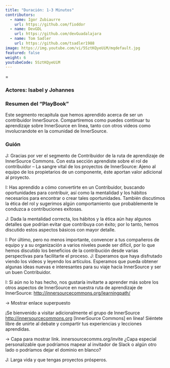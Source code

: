 ```yaml
---
title: "Duración: 1-3 Minutos"
contributors:
  - name: Igor Zubiaurre
    url: https://github.com/fioddor
  - name: DevGDL
    url: https://github.com/devGuadalajara
  - name: Tom Sadler
    url: https://github.com/tsadler1988
image: https://img.youtube.com/vi/5SztKQyeUiM/mqdefault.jpg
featured: false
weight: 6
youtubeCode: 5SztKQyeUiM
---
```

<div id="preamble">
<div class="sectionbody">
<div class="paragraph">
<p>=</p>
</div>
</div>
</div>
<div class="sect2">
<h3 id="_actores_isabel_y_johannes">Actores: Isabel y Johannes</h3>

</div>
<div class="sect2">
<h3 id="_resumen_del_playbook">Resumen del “PlayBook”</h3>
<div class="paragraph">
<p>Este segmento recapitula que hemos aprendido acerca de ser un contribuidor InnerSource. Compartiremos como puedes continuar tu aprendizaje sobre InnerSource en línea, tanto con otros videos como involucrandote en la comunidad de InnerSource.</p>
</div>
</div>
<div class="sect2">
<h3 id="_guión">Guión</h3>
<div class="paragraph">
<p>J: Gracias por ver el segmento de Contribuidor de la ruta de aprendizaje de InnerSource Commons. Con esta sección aprendiste sobre el rol de contribuidor – La sangre vital de los proyectos de InnerSource:
Ajeno al equipo de los propietarios de un componente, éste aportan valor adicional al proyecto.</p>
</div>
<div class="paragraph">
<p>I: Has aprendido a cómo convertirte en un Contribuidor, buscando oportunidades para contribuir, así como la mentalidad y los hábitos necesarios para encontrar o crear tales oportunidades.
También discutimos la ética del rol y sugerimos algún comportamiento que probablemente le conduzca a contribuciones exitosas.</p>
</div>
<div class="paragraph">
<p>J: Dada la mentalidad correcta, los hábitos y la ética aún hay algunos detalles que podrían evitar que contribuya con éxito; por lo tanto, hemos discutido estos aspectos básicos con mayor detalle.</p>
</div>
<div class="paragraph">
<p>I: Por último, pero no menos importante, convencer a tus compañeros de equipo y a su organización a varios niveles puede ser difícil, por lo que hemos discutido los beneficios de la contribución desde varias perspectivas para facilitarte el proceso.
J: Esperamos que haya disfrutado viendo los videos y leyendo los artículos. Esperamos que pueda obtener algunas ideas nuevas e interesantes para su viaje hacia InnerSource y ser un buen Contribuidor.</p>
</div>
<div class="paragraph">
<p>I: Si aún no lo has hecho, nos gustaría invitarte a aprender más sobre los otros aspectos de InnerSource en nuestra ruta de aprendizaje de InnerSource:
<a href="http://innersourcecommons.org/learningpath/" class="bare">http://innersourcecommons.org/learningpath/</a></p>
</div>
<div class="paragraph">
<p>-&gt; Mostrar enlace superpuesto</p>
</div>
<div class="paragraph">
<p>¡Se bienvenido a visitar adicionalmente el grupo de InnerSource
<a href="http://innersourcecommons.org" class="bare">http://innersourcecommons.org</a> [InnerSource Commons] en línea!
Siéntete libre de unirte al debate y compartir tus experiencias y lecciones aprendidas.</p>
</div>
<div class="paragraph">
<p>-&gt; Capa para mostrar link. innersourcecomms.org/invite ¿Capa especial personalizable que podríamos mapear al invitador de Slack o algún otro lado o podríamos dejar el dominio en blanco?</p>
</div>
<div class="paragraph">
<p>J: Larga vida y que tengas proyectos prósperos.</p>
</div>
</div>
<!--- This file autogenerated from https://github.com/InnerSourceCommons/InnerSourceLearningPath/blob/main/scripts -->